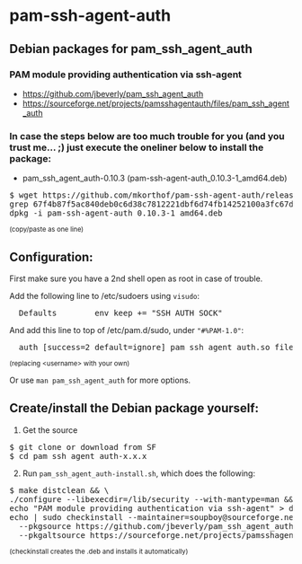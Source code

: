 # pam-ssh-agent-auth
## Debian packages for pam_ssh_agent_auth

### PAM module providing authentication via ssh-agent
* https://github.com/jbeverly/pam_ssh_agent_auth
* https://sourceforge.net/projects/pamsshagentauth/files/pam_ssh_agent_auth

### In case the steps below are too much trouble for you (and you trust me... ;) just execute the oneliner below to install the package:

* pam_ssh_agent_auth-0.10.3 (pam-ssh-agent-auth_0.10.3-1_amd64.deb)

<pre>
$ wget https://github.com/mkorthof/pam-ssh-agent-auth/releases/download/0.10.3/pam-ssh-agent-auth_0.10.3-1_amd64.deb && sha512sum pam-ssh-agent-auth_0.10.3-1_amd64.deb | \
grep 67f4b87f5ac840deb0c6d38c7812221dbf6d74fb14252100a3fc67d76645ae4b79599bc8dee440c91b910c4d1e612fe988e5c151e8b4830c1b5058fbc87c8043 && \
dpkg -i pam-ssh-agent-auth_0.10.3-1_amd64.deb
</pre>
<sub>(copy/paste as one line)</sub>
<br>

## Configuration:

First make sure you have a 2nd shell open as root in case of trouble.

Add the following line to /etc/sudoers using `visudo`:<br>
<pre>
  Defaults        env_keep += "SSH_AUTH_SOCK"
</pre>

And add this line to top of /etc/pam.d/sudo, under `"#%PAM-1.0"`:<br>
<pre>
  auth [success=2 default=ignore] pam_ssh_agent_auth.so file=/home/&lt;username&gt;/.ssh/authorized_keys allow_user_owned_authorized_keys_file authorized_keys_user=&lt;username&gt;
</pre>
<sub>(replacing \<username> with your own)</sub>
<br>

Or use `man pam_ssh_agent_auth` for more options.

## Create/install the Debian package yourself:

1. Get the source 
<pre>
$ git clone or download from SF
$ cd pam_ssh_agent_auth-x.x.x
</pre>

2. Run `pam_ssh_agent_auth-install.sh`, which does the following:
<pre>
$ make distclean && \
./configure --libexecdir=/lib/security --with-mantype=man && \
echo "PAM module providing authentication via ssh-agent" > description-pak
echo | sudo checkinstall --maintainer=soupboy@sourceforge.net --pkglicense=BSD \
  --pkgsource https://github.com/jbeverly/pam_ssh_agent_auth \
  --pkgaltsource https://sourceforge.net/projects/pamsshagentauth/files/pam_ssh_agent_auth
</pre>
<sub>(checkinstall creates the .deb and installs it automatically)</sub>
<br><br>
